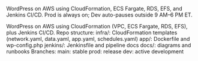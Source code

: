 WordPress on AWS using CloudFormation, ECS Fargate, RDS, EFS, and Jenkins CI/CD. Prod is always on; Dev auto-pauses outside 9 AM–6 PM ET.

WordPress on AWS using CloudFormation (VPC, ECS Fargate, RDS, EFS), plus Jenkins CI/CD.
Repo structure:
infra/: CloudFormation templates (network.yaml, data.yaml, app.yaml, schedules.yaml)
app/: Dockerfile and wp-config.php
jenkins/: Jenkinsfile and pipeline docs
docs/: diagrams and runbooks
Branches:
main: stable
prod: release
dev: active development
